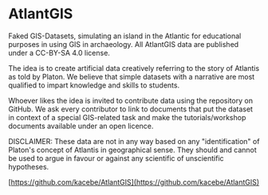 AtlantGIS
=========

Faked GIS-Datasets, simulating an island in the Atlantic for educational purposes in using GIS in archaeology. All AtlantGIS data are published under a CC-BY-SA 4.0 license.

The idea is to create artificial data creatively referring to the story of Atlantis as told by Platon.
We believe that simple datasets with a narrative are most qualified to impart knowledge and skills to students. 

Whoever likes the idea is invited to contribute data using the repository on GitHub. We ask every contributor to link to documents that put the dataset in context of a special GIS-related task and make the tutorials/workshop documents available under an open licence.

DISCLAIMER: These data are not in any way based on any "identification" of Platon's concept of Atlantis in geographical sense. They should and cannot be used to argue in favour or against any scientific of unscientific hypotheses.

[https://github.com/kacebe/AtlantGIS](https://github.com/kacebe/AtlantGIS)